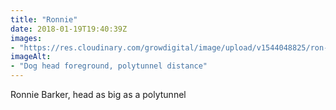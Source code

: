 ```yaml
---
title: "Ronnie"
date: 2018-01-19T19:40:39Z
images: 
- "https://res.cloudinary.com/growdigital/image/upload/v1544048825/ron-39054992824.jpg"
imageAlt: 
- "Dog head foreground, polytunnel distance"
---
```


Ronnie Barker, head as big as a polytunnel
